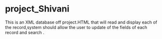 # project_Shivani
This is an XML database off project.HTML that will read and display each of the record,system should allow the user to update of the fields of each record and  search .
